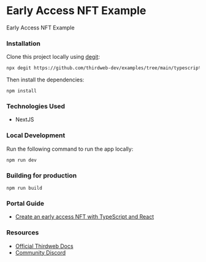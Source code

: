 # Early Access NFT Example

Early Access NFT Example

### Installation

Clone this project locally using [degit](https://npmjs.org/package/degit):

```bash
npx degit https://github.com/thirdweb-dev/examples/tree/main/typescript/early-access-nft
```

Then install the dependencies:

```
npm install
```

### Technologies Used

- NextJS

### Local Development

Run the following command to run the app locally:

```
npm run dev
```

### Building for production

```
npm run build
```

### Portal Guide

- [Create an early access NFT with TypeScript and React](https://portal.thirdweb.com/guides/early-access-nft-with-typescript)

### Resources

- [Official Thirdweb Docs](https://portal.thirdweb.com)
- [Community Discord](https://discord.gg/thirdweb)
